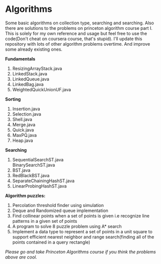 # Algorithms

Some basic algorithms on collection type, searching and searching. Also there are solutions to the problems on princeton algorithm course part I. This is solely for my own reference and usage but feel free to use the code(Don't cheat on coursera course, that's stupid). I'll update this repository with lots of other algorithm problems overtime. And improve some already existing ones.

<b>Fundamentals</b>
<ol>
  <li>ResizingArrayStack.java</li>
  <li>LinkedStack.java</li>
  <li>LinkedQueue.java</li>
  <li>LinkedBag.java</li>
  <li>WeightedQuickUnionUF.java</li>
</ol>

<b>Sorting</b>
<ol>
  <li>Insertion.java</li>
  <li>Selection.java</li>
  <li>Shell.java</li>
  <li>Merge.java</li>
  <li>Quick.java</li>
  <li>MaxPQ.java</li>
  <li>Heap.java</li>
</ol>

<b>Searching</b>
<ol>
  <li>SequentialSearchST.java</li>
  </li>BinarySearchST.java</li>
  <li>BST.java</li>
  <li>RedBlackBST.java</li>
  <li>SeparateChainingHashST.java</li>
  <li>LinearProbingHashST.java</li>
 </ol>

<b>Algorithm puzzles:</b>
<ol>
  <li>Percolation threshold finder using simulation</li>
  <li>Deque and Randomized queue implementation</li>
  <li>Find collinear points when a set of points is given i.e recognize line patterns in a given set of points</li>
  <li>A program to solve 8 puzzle problem using A* search</li>
  <li>Implement a data type to represent a set of points in a unit square to support efficient nearest neighbor and range search(finding all of the points contained in a query rectangle)</li>
</ol>

<em> Please go and take Princeton Algorithms course if you think the problems above are cool.</em>
